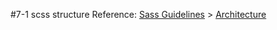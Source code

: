 #7-1 scss structure
Reference: [Sass Guidelines](http://sass-guidelin.es/) > [Architecture](http://sass-guidelin.es/#architecture)

